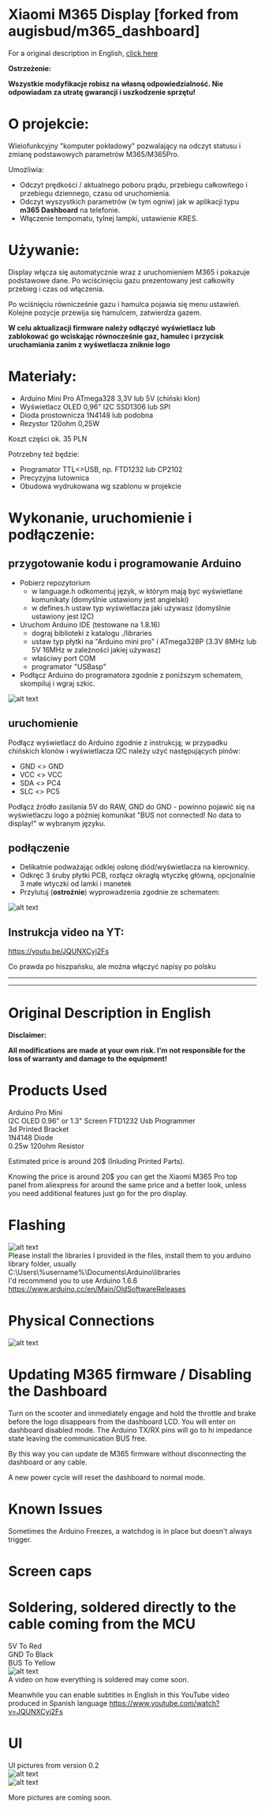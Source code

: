 # Xiaomi M365 Display [forked from augisbud/m365_dashboard]

For a original description in English, <a href="# Original Description in English">click here</a>

**Ostrzeżenie:**

**Wszystkie modyfikacje  robisz na własną odpowiedzialność. Nie odpowiadam za utratę gwarancji i uszkodzenie sprzętu!**

# O projekcie:
Wielofunkcyjny "komputer pokładowy" pozwalający na odczyt statusu i zmianę podstawowych parametrów M365/M365Pro.

Umożliwia:
- Odczyt prędkości / aktualnego poboru prądu, przebiegu całkowitego i przebiegu dziennego, czasu od uruchomienia.
- Odczyt wyszystkich parametrów (w tym ogniw) jak w aplikacji typu __m365 Dashboard__ na telefonie.
- Włączenie tempomatu, tylnej lampki, ustawienie KRES.

# Używanie:
Display włącza się automatycznie wraz z uruchomieniem M365 i pokazuje podstawowe dane. Po wciścinięciu gazu prezentowany jest całkowity przebieg i czas od włączenia.

Po wciśnięciu równicześnie gazu i hamulca pojawia się menu ustawień. Kolejne pozycje przewija się hamulcem, zatwierdza gazem.

**W celu aktualizacji firmware należy odłączyć wyświetlacz lub zablokować go wciskając równocześnie gaz, hamulec i przycisk uruchamiania zanim z wyśwetlacza zniknie logo**

# Materiały:
- Arduino Mini Pro ATmega328 3,3V lub 5V (chiński klon)
- Wyświetlacz OLED 0,96" I2C SSD1306 lub SPI
- Dioda prostownicza 1N4148 lub podobna  
- Rezystor 120ohm 0,25W

Koszt części ok. 35 PLN

Potrzebny też będzie:
 - Programator TTL<>USB, np. FTD1232 lub CP2102
 - Precyzyjna lutownica
 - Obudowa wydrukowana wg szablonu w projekcie

# Wykonanie, uruchomienie i podłączenie:
## przygotowanie kodu i programowanie Arduino
- Pobierz repozytorium
  - w language.h odkomentuj język, w którym mają być wyświetlane komunikaty (domyślnie ustawiony jest angielski)
  - w defines.h ustaw typ wyświetlacza jaki używasz (domyślnie ustawiony jest I2C)
- Uruchom Arduino IDE (testowane na 1.8.16)
  - dograj biblioteki z katalogu ./libraries
  - ustaw typ płytki na "Arduino mini pro" i ATmega328P (3.3V 8MHz lub 5V 16MHz w zależności jakiej używasz)
  - właściwy port COM
  - programator "USBasp"
- Podłącz Arduino do programatora zgodnie z poniższym schematem, skompiluj i wgraj szkic.

![alt text](https://i.imgur.com/DpPkvJz.jpg)  

## uruchomienie

Podłącz wyświetlacz do Arduino zgodnie z instrukcją;
w przypadku chińskich klonów i wyświetlacza I2C należy użyć następujących pinów:
- GND <> GND
- VCC <> VCC
- SDA <> PC4
- SLC <> PC5

Podłącz źródło zasilania 5V do RAW, GND do GND - powinno pojawić się na wyświetlaczu logo a później komunikat "BUS not connected! No data to display!" w wybranym języku.

## podłączenie
- Delikatnie podważając odklej osłonę diód/wyświetlacza na kierownicy.
- Odkręć 3 śruby płytki PCB, rozłącz okragłą wtyczkę główną, opcjonalnie 3 małe wtyczki od lamki i manetek
- Przylutuj (**ostrożnie**) wyprowadzenia zgodnie ze schematem:

![alt text](https://camo.githubusercontent.com/a912641249173768ae60670e843c62294d06da4f/68747470733a2f2f656c656374726f2e636c75622f646174612f666f72756d2f6d657373616765732f34323633312f696d616765732f31313636302d313238302e6a7067)


## Instrukcja video na YT:
https://youtu.be/JQUNXCyj2Fs

Co prawda po hiszpańsku, ale można włączyć napisy po polsku


----
----




# Original Description in English
**Disclaimer:**

**All modifications are made at your own risk. I'm not responsible for the loss of warranty and damage to the equipment!**

# Products Used  
Arduino Pro Mini    
I2C OLED 0.96" or 1.3" Screen
FTD1232 Usb Programmer   
3d Printed Bracket  
1N4148 Diode  
0.25w 120ohm Resistor       

Estimated price is around 20$ (Inluding Printed Parts).

Knowing the price is around 20$ you can get the Xiaomi M365 Pro top panel from aliexpress for around the same price and a better look, unless you need additional features just go for the pro display.

# Flashing  
![alt text](https://i.imgur.com/DpPkvJz.jpg)  
Please install the libraries I provided in the files, install them to you arduino library folder, usually              
  C:\Users\\%username%\Documents\Arduino\libraries  
I'd recommend you to use Arduino 1.6.6  
https://www.arduino.cc/en/Main/OldSoftwareReleases  

# Physical Connections  
![alt text](https://camo.githubusercontent.com/a912641249173768ae60670e843c62294d06da4f/68747470733a2f2f656c656374726f2e636c75622f646174612f666f72756d2f6d657373616765732f34323633312f696d616765732f31313636302d313238302e6a7067)  

# Updating M365 firmware / Disabling the Dashboard
Turn on the scooter and immediately engage and hold the throttle and brake before the logo disappears from the dashboard LCD. You will enter on dashboard disabled mode.
The Arduino TX/RX pins will go to hi impedance state leaving the communication BUS free.

By this way you can update de M365 firmware without disconnecting the dashboard or any cable.

A new power cycle will reset the dashboard to normal mode.

# Known Issues  
Sometimes the Arduino Freezes, a watchdog is in place but doesn't always trigger.  

# Screen caps
# Soldering, soldered directly to the cable coming from the MCU
5V To Red    
GND To Black  
BUS To Yellow  
![alt text](https://i.imgur.com/3ZwcrIJ.jpg)  
A video on how everything is soldered may come soon.

Meanwhile you can enable subtitles in English in this YouTube video produced in Spanish language
https://www.youtube.com/watch?v=JQUNXCyj2Fs

# UI
UI pictures from version 0.2  
![alt text](https://i.imgur.com/8ekMdIo.jpg)  
![alt text](https://i.imgur.com/AHLVTcu.jpg)  

More pictures are coming soon.
